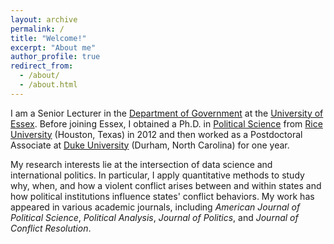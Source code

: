 ```yaml
---
layout: archive
permalink: /
title: "Welcome!"
excerpt: "About me"
author_profile: true
redirect_from: 
  - /about/
  - /about.html
---
```


I am a Senior Lecturer in the [Department of Government](https://www.essex.ac.uk/departments/government) at the [University of Essex](https://www.essex.ac.uk/). Before joining Essex, I obtained a Ph.D. in [Political Science](https://politicalscience.rice.edu/) from [Rice University](https://rice.edu/) (Houston, Texas) in 2012 and then worked as a Postdoctoral Associate at [Duke University](https://duke.edu/) (Durham, North Carolina) for one year. 

My research interests lie at the intersection of data science and international politics. 
In particular, I apply quantitative methods to study why, when, and how a violent conflict arises between and within states and how political institutions influence states' conflict behaviors. 
My work has appeared in various academic journals, including <i>American Journal of Political Science</i>, <i>Political Analysis</i>, <i>Journal of Politics</i>, and <i>Journal of Conflict Resolution</i>. 
